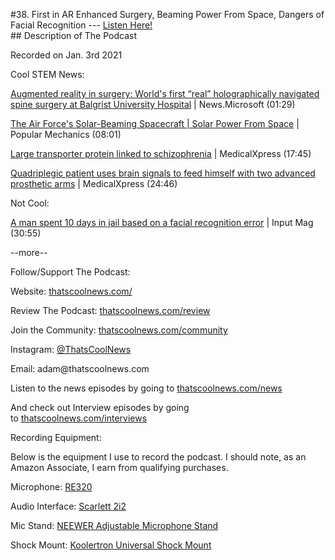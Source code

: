 #38. First in AR Enhanced Surgery, Beaming Power From Space, Dangers of Facial Recognition
        ---
        [Listen Here!](https://thatscoolnews.podbean.com/e/38-first-in-ar-enhanced-surgery-beaming-power-from-space-dangers-of-facial-recognition/) \
        ## Description of The Podcast
        <p style="text-align:left;">Recorded on Jan. 3rd 2021</p>

Cool STEM News:
<p style="text-align:left;"><a href='https://news.microsoft.com/de-ch/2020/12/11/hololens-in-surgery/'>Augmented reality in surgery: World's first “real” holographically navigated spine surgery at Balgrist University Hospital</a> | News.Microsoft (01:29)</p>

<p style="text-align:left;"><a href='https://www.popularmechanics.com/science/energy/a35092898/air-force-solar-power-beaming-spacecraft/'>The Air Force's Solar-Beaming Spacecraft | Solar Power From Space</a> | Popular Mechanics (08:01)</p>

<p style="text-align:left;"><a href='https://medicalxpress.com/news/2020-12-large-protein-linked-schizophrenia.html'>Large transporter protein linked to schizophrenia</a> | MedicalXpress (17:45)</p>

<p style="text-align:left;"><a href='https://medicalxpress.com/news/2020-12-quadriplegic-patient-brain-advanced-prosthetic.html'>Quadriplegic patient uses brain signals to feed himself with two advanced prosthetic arms</a> | MedicalXpress (24:46)</p>

Not Cool:
<p style="text-align:left;"><a href='https://www.inputmag.com/tech/a-man-spent-10-days-in-jail-based-on-misclassification-by-clearview-ai'>A man spent 10 days in jail based on a facial recognition error</a> | Input Mag (30:55)</p>

<p>--more--</p>

Follow/Support The Podcast:
<p>Website: <a href='https://thatscoolnews.com/'>thatscoolnews.com/</a></p>

<p>Review The Podcast: <a href='https://thatscoolnews.com/review/'>thatscoolnews.com/review</a></p>

<p>Join the Community: <a href='https://httpsthatscoolnews.com'>thatscoolnews.com/community</a></p>

<p>Instagram: <a href='https://www.instagram.com/thatscoolnews/'>@ThatsCoolNews</a></p>

<p>Email: adam@thatscoolnews.com</p>

<p>Listen to the news episodes by going to <a href='https://thatscoolnews.com/news/'>thatscoolnews.com/news </a></p>

<p>And check out Interview episodes by going to <a href='https://thatscoolnews.com/interviews/'>thatscoolnews.com/interviews </a></p>

Recording Equipment:
<p>Below is the equipment I use to record the podcast. I should note, as an Amazon Associate, I earn from qualifying purchases.</p>

<p>Microphone: <a href='https://amzn.to/3nFvGuM'>RE320</a></p>

<p>Audio Interface: <a href='https://amzn.to/30XxsNV'>Scarlett 2i2</a></p>

<p>Mic Stand: <a href='https://amzn.to/3nEUMtD'>NEEWER Adjustable Microphone Stand</a></p>

<p>Shock Mount: <a href='https://amzn.to/3lAw0Jb'>Koolertron Universal Shock Mount</a></p>
